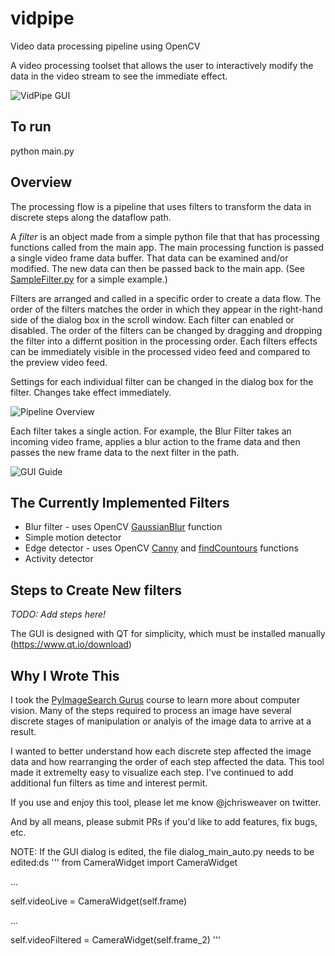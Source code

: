 # vidpipe

Video data processing pipeline using OpenCV

A video processing toolset that allows the user to interactively modify the data in the video stream to
see the immediate effect.

![VidPipe GUI](./images/VidPipe.png)

## To run

python main.py

## Overview

The processing flow is a pipeline that uses filters to transform the data in discrete steps along the dataflow path.

A *filter* is an object made from a simple python file that that has processing functions called from the main app.  The main processing function is passed a single video frame data buffer.  That data can be examined and/or modified.  The new data can then be passed back to the main app.  (See [SampleFilter.py](https://github.com/jchrisweaver/vidpipe/blob/master/vidpipe/SampleFilter.py) for a simple example.)

Filters are arranged and called in a specific order to create a data flow.  The order of the filters matches the order in which they appear in the right-hand side of the dialog box in the scroll window.  Each filter can enabled or disabled.  The order of the filters can be changed by dragging and dropping the filter into a differnt position in the processing order.  Each filters effects can be immediately visible in the processed video feed and compared to the preview video feed.

Settings for each individual filter can be changed in the dialog box for the filter.  Changes take effect immediately.

![Pipeline Overview](./images/PipelineOverview.png)

Each filter takes a single action.  For example, the Blur Filter takes an incoming video frame, applies a blur action to the frame data and then passes the new frame data to the next filter in the path.

![GUI Guide](./images/VidPipe-Guide.png)

## The Currently Implemented Filters

* Blur filter - uses OpenCV [GaussianBlur](https://docs.opencv.org/2.4/modules/imgproc/doc/filtering.html?highlight=gaussianblur#gaussianblur) function
* Simple motion detector
* Edge detector - uses OpenCV [Canny](https://docs.opencv.org/2.4/modules/imgproc/doc/feature_detection.html?highlight=canny#canny) and [findCountours](https://docs.opencv.org/2.4/modules/imgproc/doc/structural_analysis_and_shape_descriptors.html?highlight=findcontoures#findcontours) functions
* Activity detector

## Steps to Create New filters

*TODO: Add steps here!*

The GUI is designed with QT for simplicity, which must be installed manually (https://www.qt.io/download)

## Why I Wrote This

I took the [PyImageSearch Gurus](https://www.pyimagesearch.com/pyimagesearch-gurus/) course to learn more about computer vision.  Many of
the steps required to process an image have several discrete stages of manipulation or analyis of the image data to arrive at a result.

I wanted to better understand how each discrete step affected the image data and how rearranging the order of each step affected the data.  This tool made it extremelty easy to visualize each step.  I've continued to add additional fun filters as time and interest permit.

If you use and enjoy this tool, please let me know @jchrisweaver on twitter.

And by all means, please submit PRs if you'd like to add features, fix bugs, etc.
<!--stackedit_data:
eyJoaXN0b3J5IjpbLTIwNzk2Njg5NTYsODAwMTU1NDEsMTE0OT
I0NzIwLDE0NjkxMzk5NzJdfQ==
-->

NOTE:  If the GUI dialog is edited, the file dialog_main_auto.py needs to be edited:ds
'''
from CameraWidget import CameraWidget

...

self.videoLive = CameraWidget(self.frame)

...

self.videoFiltered = CameraWidget(self.frame_2)
'''
